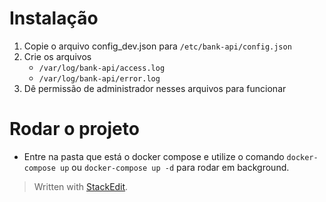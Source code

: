 # Instalação

 1. Copie o arquivo config_dev.json para `/etc/bank-api/config.json`
 2. Crie os arquivos 
	 - `/var/log/bank-api/access.log` 
	 - `/var/log/bank-api/error.log`
 3. Dê permissão de administrador nesses arquivos para funcionar

# Rodar o projeto

 - Entre na pasta que está o docker compose e utilize o comando `docker-compose up` ou `docker-compose up -d` para rodar em background.

> Written with [StackEdit](https://stackedit.io/).